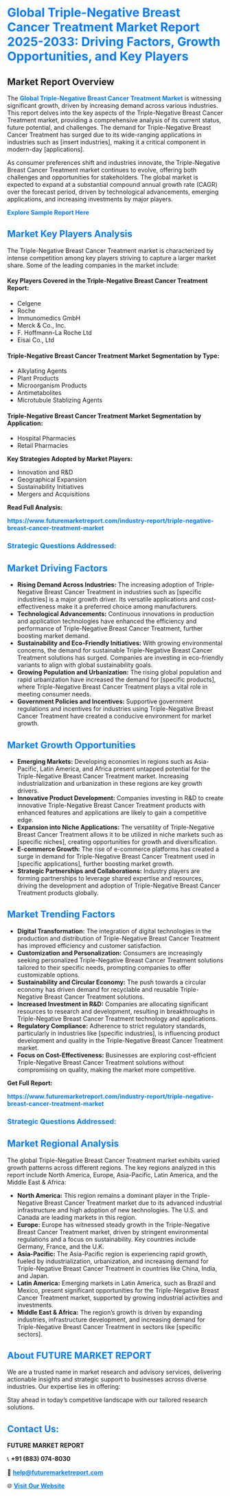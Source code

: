 <h1 style="color: #007BFF;">Global Triple-Negative Breast Cancer Treatment Market Report 2025-2033: Driving Factors, Growth Opportunities, and Key Players</h1>

<section id="overview">
<h2>Market Report Overview</h2>
<p>The <a href="https://www.futuremarketreport.com/industry-report/triple-negative-breast-cancer-treatment-market" style="color: #007BFF; text-decoration: none;"><strong>Global Triple-Negative Breast Cancer Treatment Market</strong></a> is witnessing significant growth, driven by increasing demand across various industries. This report delves into the key aspects of the Triple-Negative Breast Cancer Treatment market, providing a comprehensive analysis of its current status, future potential, and challenges. The demand for Triple-Negative Breast Cancer Treatment has surged due to its wide-ranging applications in industries such as [insert industries], making it a critical component in modern-day [applications].</p>
<p>As consumer preferences shift and industries innovate, the Triple-Negative Breast Cancer Treatment market continues to evolve, offering both challenges and opportunities for stakeholders. The global market is expected to expand at a substantial compound annual growth rate (CAGR) over the forecast period, driven by technological advancements, emerging applications, and increasing investments by major players.</p>
</section>

<section id="overview">
<p><a href="https://www.futuremarketreport.com/request-sample/reportId=53112" style="color: #007BFF; text-decoration: none;"><strong>Explore Sample Report Here</strong></a></p>
</section>

<section id="key-players">
<h2 style="color: #007BFF;">Market Key Players Analysis</h2>
<p>The Triple-Negative Breast Cancer Treatment market is characterized by intense competition among key players striving to capture a larger market share. Some of the leading companies in the market include:</p>
<h4>Key Players Covered in the Triple-Negative Breast Cancer Treatment Report:</h4>
<ul><li>Celgene</li><li>Roche</li><li>Immunomedics GmbH</li><li>Merck &amp; Co., Inc.</li><li>F. Hoffmann-La Roche Ltd</li><li>Eisai Co., Ltd</li></ul>
<h4>Triple-Negative Breast Cancer Treatment Market Segmentation by Type:</h4>
<ul><li>Alkylating Agents</li><li>Plant Products</li><li>Microorganism Products</li><li>Antimetabolites</li><li>Microtubule Stablizing Agents</li></ul>

<h4>Triple-Negative Breast Cancer Treatment Market Segmentation by Application:</h4>
<ul><li>Hospital Pharmacies</li><li>Retail Pharmacies</li></ul>
<p><strong>Key Strategies Adopted by Market Players:</strong></p>
<ul>
<li>Innovation and R&D</li>
<li>Geographical Expansion</li>
<li>Sustainability Initiatives</li>
<li>Mergers and Acquisitions</li>
</ul>
</section>

<section>
<p><strong>Read Full Analysis: </strong></p><a href="https://www.futuremarketreport.com/industry-report/triple-negative-breast-cancer-treatment-market" style="color: #007BFF; text-decoration: none;"><strong>https://www.futuremarketreport.com/industry-report/triple-negative-breast-cancer-treatment-market</strong></a>
<h3 style="color: #007BFF;">Strategic Questions Addressed:</h3>
</section>

<section id="driving-factors">
<h2 style="color: #007BFF;">Market Driving Factors</h2>
<ul>
<li><strong>Rising Demand Across Industries:</strong> The increasing adoption of Triple-Negative Breast Cancer Treatment in industries such as [specific industries] is a major growth driver. Its versatile applications and cost-effectiveness make it a preferred choice among manufacturers.</li>
<li><strong>Technological Advancements:</strong> Continuous innovations in production and application technologies have enhanced the efficiency and performance of Triple-Negative Breast Cancer Treatment, further boosting market demand.</li>
<li><strong>Sustainability and Eco-Friendly Initiatives:</strong> With growing environmental concerns, the demand for sustainable Triple-Negative Breast Cancer Treatment solutions has surged. Companies are investing in eco-friendly variants to align with global sustainability goals.</li>
<li><strong>Growing Population and Urbanization:</strong> The rising global population and rapid urbanization have increased the demand for [specific products], where Triple-Negative Breast Cancer Treatment plays a vital role in meeting consumer needs.</li>
<li><strong>Government Policies and Incentives:</strong> Supportive government regulations and incentives for industries using Triple-Negative Breast Cancer Treatment have created a conducive environment for market growth.</li>
</ul>
</section>

<section id="growth-opportunities">
<h2 style="color: #007BFF;">Market Growth Opportunities</h2>
<ul>
<li><strong>Emerging Markets:</strong> Developing economies in regions such as Asia-Pacific, Latin America, and Africa present untapped potential for the Triple-Negative Breast Cancer Treatment market. Increasing industrialization and urbanization in these regions are key growth drivers.</li>
<li><strong>Innovative Product Development:</strong> Companies investing in R&D to create innovative Triple-Negative Breast Cancer Treatment products with enhanced features and applications are likely to gain a competitive edge.</li>
<li><strong>Expansion into Niche Applications:</strong> The versatility of Triple-Negative Breast Cancer Treatment allows it to be utilized in niche markets such as [specific niches], creating opportunities for growth and diversification.</li>
<li><strong>E-commerce Growth:</strong> The rise of e-commerce platforms has created a surge in demand for Triple-Negative Breast Cancer Treatment used in [specific applications], further boosting market growth.</li>
<li><strong>Strategic Partnerships and Collaborations:</strong> Industry players are forming partnerships to leverage shared expertise and resources, driving the development and adoption of Triple-Negative Breast Cancer Treatment products globally.</li>
</ul>
</section>

<section id="trending-factors">
<h2 style="color: #007BFF;">Market Trending Factors</h2>
<ul>
<li><strong>Digital Transformation:</strong> The integration of digital technologies in the production and distribution of Triple-Negative Breast Cancer Treatment has improved efficiency and customer satisfaction.</li>
<li><strong>Customization and Personalization:</strong> Consumers are increasingly seeking personalized Triple-Negative Breast Cancer Treatment solutions tailored to their specific needs, prompting companies to offer customizable options.</li>
<li><strong>Sustainability and Circular Economy:</strong> The push towards a circular economy has driven demand for recyclable and reusable Triple-Negative Breast Cancer Treatment solutions.</li>
<li><strong>Increased Investment in R&D:</strong> Companies are allocating significant resources to research and development, resulting in breakthroughs in Triple-Negative Breast Cancer Treatment technology and applications.</li>
<li><strong>Regulatory Compliance:</strong> Adherence to strict regulatory standards, particularly in industries like [specific industries], is influencing product development and quality in the Triple-Negative Breast Cancer Treatment market.</li>
<li><strong>Focus on Cost-Effectiveness:</strong> Businesses are exploring cost-efficient Triple-Negative Breast Cancer Treatment solutions without compromising on quality, making the market more competitive.</li>
</ul>
</section>

<section>
<p><strong>Get Full Report: </strong></p><a href="https://www.futuremarketreport.com/industry-report/triple-negative-breast-cancer-treatment-market" style="color: #007BFF; text-decoration: none;"><strong>https://www.futuremarketreport.com/industry-report/triple-negative-breast-cancer-treatment-market</strong></a>
<h3 style="color: #007BFF;">Strategic Questions Addressed:</h3>
</section>


<section id="regional-analysis">
<h2 style="color: #007BFF;">Market Regional Analysis</h2>
<p>The global Triple-Negative Breast Cancer Treatment market exhibits varied growth patterns across different regions. The key regions analyzed in this report include North America, Europe, Asia-Pacific, Latin America, and the Middle East & Africa:</p>
<ul>
<li><strong>North America:</strong> This region remains a dominant player in the Triple-Negative Breast Cancer Treatment market due to its advanced industrial infrastructure and high adoption of new technologies. The U.S. and Canada are leading markets in this region.</li>
<li><strong>Europe:</strong> Europe has witnessed steady growth in the Triple-Negative Breast Cancer Treatment market, driven by stringent environmental regulations and a focus on sustainability. Key countries include Germany, France, and the U.K.</li>
<li><strong>Asia-Pacific:</strong> The Asia-Pacific region is experiencing rapid growth, fueled by industrialization, urbanization, and increasing demand for Triple-Negative Breast Cancer Treatment in countries like China, India, and Japan.</li>
<li><strong>Latin America:</strong> Emerging markets in Latin America, such as Brazil and Mexico, present significant opportunities for the Triple-Negative Breast Cancer Treatment market, supported by growing industrial activities and investments.</li>
<li><strong>Middle East & Africa:</strong> The region’s growth is driven by expanding industries, infrastructure development, and increasing demand for Triple-Negative Breast Cancer Treatment in sectors like [specific sectors].</li>
</ul>
</section>

<footer>
<h2 style="color: #007BFF;">About FUTURE MARKET REPORT</h2>
<p>We are a trusted name in market research and advisory services, delivering actionable insights and strategic support to businesses across diverse industries. Our expertise lies in offering:</p>

<p>Stay ahead in today’s competitive landscape with our tailored research solutions.</p>

<h2 style="color: #007BFF;">Contact Us:</h2>
<p><strong>FUTURE MARKET REPORT</strong></p>
<p>📞 <strong>+91 (883) 074-8030</strong></p>
<p>📧 <strong><a href="mailto:help@futuremarketreport.com" style="color: #007BFF;">help@futuremarketreport.com</a></strong></p>
<p>🌐 <strong><a href="https://www.futuremarketreport.com/" style="color: #007BFF;">Visit Our Website</a></strong></p>
</footer>